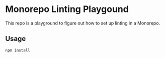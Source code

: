 # Monorepo Linting Playgound

This repo is a playground to figure out how to set up linting in a Monorepo.

## Usage

```
npm install
```
